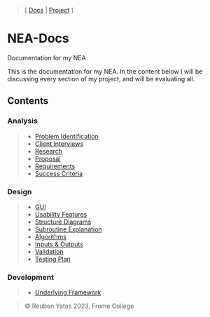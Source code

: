 > [ [Docs](https://github.com/WolfDen133/NEA-Docs/) | [Project](https://github.com/WolfDen133/NEA-Game) ]

# NEA-Docs
Documentation for my NEA

This is the documentation for my NEA.
In the content below I will be discussing every section of my project, and will be evaluating all.

## Contents
### Analysis
> - [Problem Identification](Analysis/Problem%20Identification.md)
> - [Client Interviews](Analysis/Interviews.md)
> - [Research](Analysis/Research.md)
> - [Proposal](Analysis/Proposal.md)
> - [Requirements](Analysis/Requirements.md)
> - [Success Criteria](Analysis/Success%20Critetia.md)

### Design
> - [GUI](Design/GUI.md)
> - [Usability Features](Design/Usability%20Features.md)
> - [Structure Diagrams](Design/Structure%20Diagrams.md)
> - [Subroutine Explanation](Design/Subroutine%20Exp.md)
> - [Algorithms](Design/Algorithms.md)
> - [Inputs & Outputs](Design/Inputs%20&%20Outputs.md)
> - [Validation](Design/Validation.md)
> - [Testing Plan](Design/Testing%20plan.md)

### Development
> - [Underlying Framework](Development/Underlying%20Framework.md)

> © Reuben Yates 2023, Frome College
